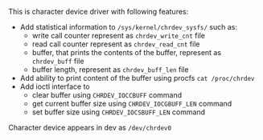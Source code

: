 This is character device driver with following features:
* Add statistical information to `/sys/kernel/chrdev_sysfs/` such as:
    - write call counter represent as `chrdev_write_cnt` file
    - read call counter represent as `chrdev_read_cnt` file
    - buffer, that prints the contents of the buffer, represent as `chrdev_buff` file
    - buffer length, represent as `chrdev_buff_len` file
* Add ability to print content of the buffer using procfs `cat /proc/chrdev`
* Add ioctl interface to
    - clear buffer using `CHRDEV_IOCCBUFF` command
    - get current buffer size using `CHRDEV_IOCGBUFF_LEN` command
    - set buffer size using `CHRDEV_IOCSBUFF_LEN` command

Character device appears in dev as `/dev/chrdev0`
